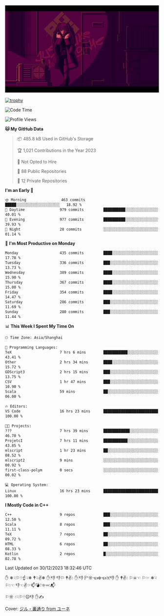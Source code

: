 ![](imgs/main.png)

[![trophy](https://github-profile-trophy.vercel.app/?username=NeilKleistGao&theme=dracula)](https://github.com/ryo-ma/github-profile-trophy)

<!--START_SECTION:waka-->
![Code Time](http://img.shields.io/badge/Code%20Time-494%20hrs%2052%20mins-blue)

![Profile Views](http://img.shields.io/badge/Profile%20Views-1-blue)

**🐱 My GitHub Data** 

> 📦 485.8 kB Used in GitHub's Storage 
 > 
> 🏆 1,021 Contributions in the Year 2023
 > 
> 🚫 Not Opted to Hire
 > 
> 📜 88 Public Repositories 
 > 
> 🔑 12 Private Repositories 
 > 
**I'm an Early 🐤** 

```text
🌞 Morning                463 commits         █████░░░░░░░░░░░░░░░░░░░░   18.92 % 
🌆 Daytime                979 commits         ██████████░░░░░░░░░░░░░░░   40.01 % 
🌃 Evening                977 commits         ██████████░░░░░░░░░░░░░░░   39.93 % 
🌙 Night                  28 commits          ░░░░░░░░░░░░░░░░░░░░░░░░░   01.14 % 
```
📅 **I'm Most Productive on Monday** 

```text
Monday                   435 commits         ████░░░░░░░░░░░░░░░░░░░░░   17.78 % 
Tuesday                  336 commits         ███░░░░░░░░░░░░░░░░░░░░░░   13.73 % 
Wednesday                389 commits         ████░░░░░░░░░░░░░░░░░░░░░   15.90 % 
Thursday                 367 commits         ████░░░░░░░░░░░░░░░░░░░░░   15.00 % 
Friday                   354 commits         ████░░░░░░░░░░░░░░░░░░░░░   14.47 % 
Saturday                 286 commits         ███░░░░░░░░░░░░░░░░░░░░░░   11.69 % 
Sunday                   280 commits         ███░░░░░░░░░░░░░░░░░░░░░░   11.44 % 
```


📊 **This Week I Spent My Time On** 

```text
🕑︎ Time Zone: Asia/Shanghai

💬 Programming Languages: 
TeX                      7 hrs 6 mins        ███████████░░░░░░░░░░░░░░   43.41 % 
Other                    2 hrs 34 mins       ████░░░░░░░░░░░░░░░░░░░░░   15.72 % 
GDScript3                2 hrs 15 mins       ███░░░░░░░░░░░░░░░░░░░░░░   13.75 % 
CSV                      1 hr 47 mins        ███░░░░░░░░░░░░░░░░░░░░░░   10.90 % 
Scala                    59 mins             ██░░░░░░░░░░░░░░░░░░░░░░░   06.00 % 

🔥 Editors: 
VS Code                  16 hrs 23 mins      █████████████████████████   100.00 % 

🐱‍💻 Projects: 
???                      7 hrs 39 mins       ████████████░░░░░░░░░░░░░   46.70 % 
ProjetcI                 7 hrs 11 mins       ███████████░░░░░░░░░░░░░░   43.85 % 
mlscript                 1 hr 23 mins        ██░░░░░░░░░░░░░░░░░░░░░░░   08.52 % 
mlscript2                9 mins              ░░░░░░░░░░░░░░░░░░░░░░░░░   00.92 % 
first-class-polym        0 secs              ░░░░░░░░░░░░░░░░░░░░░░░░░   00.02 % 

💻 Operating System: 
Linux                    16 hrs 23 mins      █████████████████████████   100.00 % 
```

**I Mostly Code in C++** 

```text
C++                      9 repos             ███░░░░░░░░░░░░░░░░░░░░░░   12.50 % 
Scala                    8 repos             ███░░░░░░░░░░░░░░░░░░░░░░   11.11 % 
TeX                      7 repos             ██░░░░░░░░░░░░░░░░░░░░░░░   09.72 % 
HTML                     6 repos             ██░░░░░░░░░░░░░░░░░░░░░░░   08.33 % 
Kotlin                   2 repos             █░░░░░░░░░░░░░░░░░░░░░░░░   02.78 % 
```




 Last Updated on 30/12/2023 18:32:46 UTC
<!--END_SECTION:waka-->

✋ ❄☟⚐🕆☝☟❄ 🕈☟✌❄ ✋🕯👎 👎⚐ 🕈✌💧 ✋🕯👎 🏱☼☜❄☜☠👎 ✋ 🕈✌💧 ⚐☠☜ ⚐☞ ❄☟⚐💧☜ 👎☜✌☞📫💣🕆❄☜💧📬

⚐☼ 💧☟⚐🕆☹👎 ✋✍

Cover: [ジル・裏通り from ユーネ](https://www.pixiv.net/artworks/62127066)
